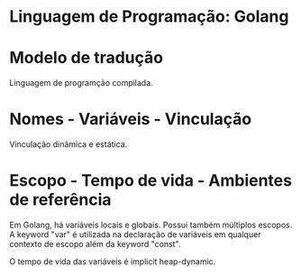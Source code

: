 # Linguagem de Programação: Golang 

# Modelo de tradução

Linguagem de programção compilada.

# Nomes - Variáveis - Vinculação

Vinculação dinâmica e estática.

# Escopo - Tempo de vida - Ambientes de referência

Em Golang, há variáveis locais e globais. Possui também múltiplos escopos. A keyword "var" é utilizada na declaração de variáveis em qualquer contexto de escopo além da keyword "const". 

O tempo de vida das variáveis é implicit heap-dynamic. 